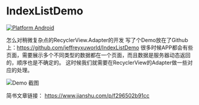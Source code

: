 # IndexListDemo
[![Platform Android](https://img.shields.io/badge/platform-Android-brightgreen)](https://developer.android.com/)

怎么对稍微复杂点的RecyclerView.Adapter的开发
写了个Demo放在了Github上：https://github.com/jeffreyxuworld/IndexListDemo
很多时候APP都会有些页面，需要展示多个不同类型的数据都在一个页面，而且数据是服务器动态返回的，顺序也是不确定的。
这时候我们就需要在RecyclerView的Adapter做一些对应的处理。

![Demo 截图](https://upload-images.jianshu.io/upload_images/633041-684f3b0ce85c1f8d.png?imageMogr2/auto-orient/strip%7CimageView2/2/w/1240)

简书文章链接：
https://www.jianshu.com/p/f296502b91cc
